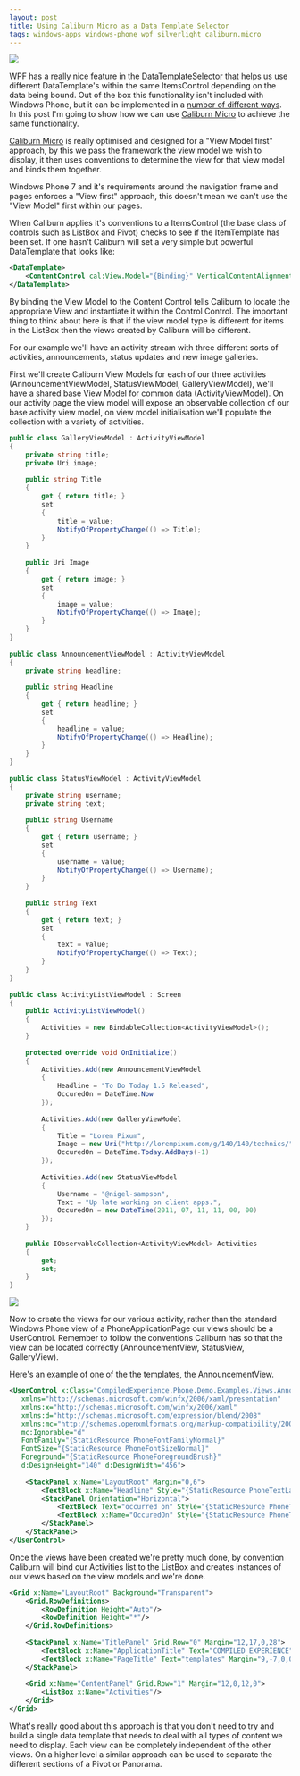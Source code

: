 ```yaml
---
layout: post
title: Using Caliburn Micro as a Data Template Selector
tags: windows-apps windows-phone wpf silverlight caliburn.micro
---
```


<span class="alignleft"><img src="/content/images/posts/templates-examples.png"/></span>

WPF has a really nice feature in the [DataTemplateSelector][dts] that helps us use different DataTemplate's within the same ItemsControl depending on the data being bound. Out of the box this functionality isn't included with Windows Phone, but it can be implemented in a [number of different ways][wp7dts]. In this post I'm going to show how we can use [Caliburn Micro][cm] to achieve the same functionality.

[Caliburn Micro][cm] is really optimised and designed for a "View Model first" approach, by this we pass the framework the view model we wish to display, it then uses conventions to determine the view for that view model and binds them together.

Windows Phone 7 and it's requirements around the navigation frame and pages enforces a "View first" approach, this doesn't mean we can't use the "View Model" first within our pages. 

When Caliburn applies it's conventions to a ItemsControl (the base class of controls such as ListBox and Pivot) checks to see if the ItemTemplate has been set. If one hasn't Caliburn will set a very simple but powerful DataTemplate that looks like:

``` xml
<DataTemplate>
    <ContentControl cal:View.Model="{Binding}" VerticalContentAlignment="Stretch" HorizontalContentAlignment="Stretch" IsTabStop="False" />
</DataTemplate>
```


By binding the View Model to the Content Control tells Caliburn to locate the appropriate View and instantiate it within the Control Control. The important thing to think about here is that if the view model type is different for items in the ListBox then the views created by Caliburn will be different.

For our example we'll have an activity stream with three different sorts of activities, announcements, status updates and new image galleries.

First we'll create Caliburn View Models for each of our three activities (AnnouncementViewModel, StatusViewModel, GalleryViewModel), we'll have a shared base View Model for common data (ActivityViewModel). On our activity page the view model will expose an observable collection of our base activity view model, on view model initialisation we'll populate the collection with a variety of activities.

``` csharp
public class GalleryViewModel : ActivityViewModel
{
    private string title;
    private Uri image;
 
    public string Title
    {
        get { return title; }
        set
        {
            title = value;
            NotifyOfPropertyChange(() => Title);
        }
    }
 
    public Uri Image
    {
        get { return image; }
        set
        {
            image = value;
            NotifyOfPropertyChange(() => Image);
        }
    }
}
 
public class AnnouncementViewModel : ActivityViewModel
{
    private string headline;
 
    public string Headline
    {
        get { return headline; }
        set
        {
            headline = value;
            NotifyOfPropertyChange(() => Headline);
        }
    }
}
 
public class StatusViewModel : ActivityViewModel
{
    private string username;
    private string text;
 
    public string Username
    {
        get { return username; }
        set
        {
            username = value;
            NotifyOfPropertyChange(() => Username);
        }
    }
 
    public string Text
    {
        get { return text; }
        set
        {
            text = value;
            NotifyOfPropertyChange(() => Text);
        }
    }
}
 
public class ActivityListViewModel : Screen
{
    public ActivityListViewModel()
    {
        Activities = new BindableCollection<ActivityViewModel>();
    }
 
    protected override void OnInitialize()
    {
        Activities.Add(new AnnouncementViewModel
        {
            Headline = "To Do Today 1.5 Released",
            OccuredOn = DateTime.Now
        });
 
        Activities.Add(new GalleryViewModel
        {
            Title = "Lorem Pixum",
            Image = new Uri("http://lorempixum.com/g/140/140/technics/", UriKind.Absolute),
            OccuredOn = DateTime.Today.AddDays(-1)
        });
 
        Activities.Add(new StatusViewModel
        {
            Username = "@nigel-sampson",
            Text = "Up late working on client apps.",
            OccuredOn = new DateTime(2011, 07, 11, 11, 00, 00)
        });
    }
 
    public IObservableCollection<ActivityViewModel> Activities
    {
        get;
        set;
    }
}
```

<span class="alignleft"><img src="/content/images/posts/templates.png"/></span>

Now to create the views for our various activity, rather than the standard Windows Phone view of a PhoneApplicationPage our views should be a UserControl. Remember to follow the conventions Caliburn has so that the view can be located correctly (AnnouncementView, StatusView, GalleryView).

Here's an example of one of the the templates, the AnnouncementView.

``` xml
<UserControl x:Class="CompiledExperience.Phone.Demo.Examples.Views.AnnouncementView"
   xmlns="http://schemas.microsoft.com/winfx/2006/xaml/presentation"
   xmlns:x="http://schemas.microsoft.com/winfx/2006/xaml"
   xmlns:d="http://schemas.microsoft.com/expression/blend/2008"
   xmlns:mc="http://schemas.openxmlformats.org/markup-compatibility/2006"
   mc:Ignorable="d"
   FontFamily="{StaticResource PhoneFontFamilyNormal}"
   FontSize="{StaticResource PhoneFontSizeNormal}"
   Foreground="{StaticResource PhoneForegroundBrush}"
   d:DesignHeight="140" d:DesignWidth="456">
 
    <StackPanel x:Name="LayoutRoot" Margin="0,6">
        <TextBlock x:Name="Headline" Style="{StaticResource PhoneTextLargeStyle}"/>
        <StackPanel Orientation="Horizontal">
            <TextBlock Text="occurred on" Style="{StaticResource PhoneTextSubtleStyle}"/>
            <TextBlock x:Name="OccuredOn" Style="{StaticResource PhoneTextSubtleStyle}" Margin="0"/>
        </StackPanel>
    </StackPanel>
</UserControl>
```

Once the views have been created we're pretty much done, by convention Caliburn will bind our Activities list to the ListBox and creates instances of our views based on the view models and we're done.

``` xml
<Grid x:Name="LayoutRoot" Background="Transparent">
    <Grid.RowDefinitions>
        <RowDefinition Height="Auto"/>
        <RowDefinition Height="*"/>
    </Grid.RowDefinitions>
 
    <StackPanel x:Name="TitlePanel" Grid.Row="0" Margin="12,17,0,28">
        <TextBlock x:Name="ApplicationTitle" Text="COMPILED EXPERIENCE" Style="{StaticResource PhoneTextNormalStyle}"/>
        <TextBlock x:Name="PageTitle" Text="templates" Margin="9,-7,0,0" Style="{StaticResource PhoneTextTitle1Style}"/>
    </StackPanel>
 
    <Grid x:Name="ContentPanel" Grid.Row="1" Margin="12,0,12,0">
        <ListBox x:Name="Activities"/>
    </Grid>
</Grid>
```

What's really good about this approach is that you don't need to try and build a single data template that needs to deal with all types of content we need to display. Each view can be completely independent of the other views. On a higher level a similar approach can be used to separate the different sections of a Pivot or Panorama.

[cm]: https://github.com/BlueSpire/Caliburn.Micro
[dts]: http://msdn.microsoft.com/en-us/library/ms742521.aspx
[wp7dts]: http://www.windowsphonegeek.com/articles/Implementing-Windows-Phone-7-DataTemplateSelector-and-CustomDataTemplateSelector
